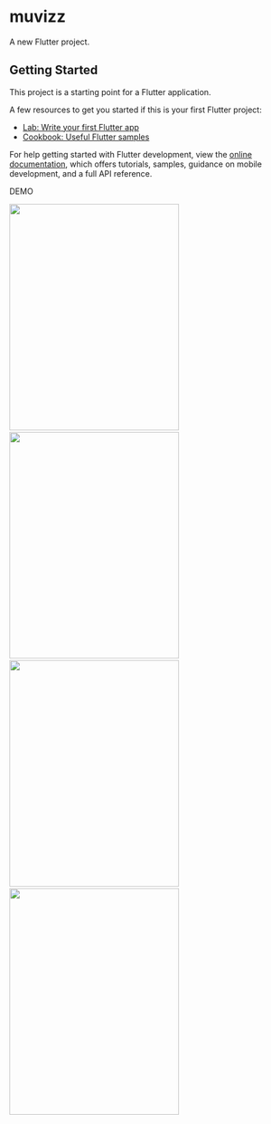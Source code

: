 # muvizz

A new Flutter project.

## Getting Started

This project is a starting point for a Flutter application.

A few resources to get you started if this is your first Flutter project:

- [Lab: Write your first Flutter app](https://docs.flutter.dev/get-started/codelab)
- [Cookbook: Useful Flutter samples](https://docs.flutter.dev/cookbook)

For help getting started with Flutter development, view the
[online documentation](https://docs.flutter.dev/), which offers tutorials,
samples, guidance on mobile development, and a full API reference.


DEMO






<img src = "https://user-images.githubusercontent.com/72963541/196024386-00d68752-5bef-4902-9c9a-92b0b8b1eafc.png" width="300" height="400" />  &nbsp;&nbsp; &nbsp;&nbsp; &nbsp;&nbsp;&nbsp;&nbsp;&nbsp;&nbsp;&nbsp;&nbsp;  <img src = "https://user-images.githubusercontent.com/72963541/196025247-eeac1506-e66e-4842-82b0-740a52482e7f.png" width="300" height="400" /> &nbsp; &nbsp;&nbsp; &nbsp;&nbsp;&nbsp;&nbsp;&nbsp;&nbsp;&nbsp;&nbsp; &nbsp;&nbsp; &nbsp;&nbsp; &nbsp;&nbsp;&nbsp;&nbsp;&nbsp;&nbsp;&nbsp;&nbsp; <img src = "https://user-images.githubusercontent.com/72963541/196024965-4fa5f87e-3f00-49d4-a012-932a4bd25b1f.png" width = "300" height ="400" /> &nbsp;&nbsp; &nbsp;&nbsp; &nbsp;&nbsp;&nbsp;&nbsp;&nbsp;&nbsp;&nbsp;&nbsp;
<img src = "https://user-images.githubusercontent.com/72963541/196025411-7a3fee97-2ed6-4525-9613-97f03ff5c839.png" width="300" height="400" />

